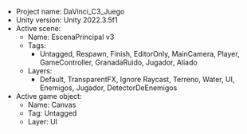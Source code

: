 <!-- UNITY CODE ASSIST INSTRUCTIONS START -->
- Project name: DaVinci_C3_Juego
- Unity version: Unity 2022.3.5f1
- Active scene:
  - Name: EscenaPrincipal v3
  - Tags:
    - Untagged, Respawn, Finish, EditorOnly, MainCamera, Player, GameController, GranadaRuido, Jugador, Aliado
  - Layers:
    - Default, TransparentFX, Ignore Raycast, Terreno, Water, UI, Enemigos, Jugador, DetectorDeEnemigos
- Active game object:
  - Name: Canvas
  - Tag: Untagged
  - Layer: UI
<!-- UNITY CODE ASSIST INSTRUCTIONS END -->